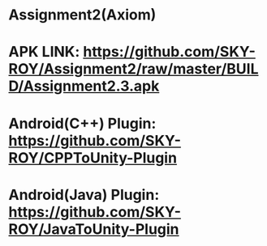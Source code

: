 # Assignment2(Axiom)

# APK LINK: https://github.com/SKY-ROY/Assignment2/raw/master/BUILD/Assignment2.3.apk
# Android(C++) Plugin: https://github.com/SKY-ROY/CPPToUnity-Plugin
# Android(Java) Plugin: https://github.com/SKY-ROY/JavaToUnity-Plugin

